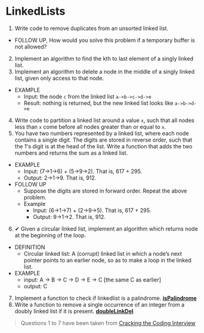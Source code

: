 # LinkedLists
1. Write code to remove duplicates from an unsorted linked list.
  * FOLLOW UP, How would you solve this problem if a temporary buffer is not allowed?
2. Implement an algorithm to find the kth to last element of a singly linked list.
3. Implement an algorithm to delete a node in the middle of a singly linked list, given only access to that node.
  * EXAMPLE
    * Input: the node `c` from the linked list `a->b->c->d->e`
    * Result: nothing is returned, but the new linked list looks like `a->b->d->e`
4. Write code to partition a linked list around a value `x`, such that all nodes less than `x` come before all nodes greater than or equal to `x`.
5. You have two numbers represented by a linked list, where each node contains a single digit. The digits are stored in reverse order, such that the 1's digit is at the head of the list. Write a function that adds the two numbers and returns the sum as a linked list.
  * EXAMPLE
    * Input: (7->1->6) + (5->9->2). That is, 617 + 295.
    * Output: 2->1->9. That is, 912.
  * FOLLOW UP
    * Suppose the digits are stored in forward order. Repeat the above problem.
    * Example
      * Input: (6->1->7) + (2->9->5). That is, 617 + 295.
      * Output: 9->1->2. That is, 912.
6. ✔ Given a circular linked list, implement an algorithm which returns node at the beginning of the loop.
  * DEFINITION
    * Circular linked list: A (corrupt) linked list in which a node’s next pointer  points to an earlier node, so as to make a loop in the linked list.
  * EXAMPLE
    * input: A -> B -> C -> D -> E -> C [the same C as earlier]
    * output: C
7. Implement a function to check if linkedlist is a palindrome. **[isPalindrome](isPalindrome)**
8. Write a function to remove a single occurrence of an integer from a doubly linked list if it is present. **[doubleLinkDel](doubleLinkDel)** 

> Questions 1 to 7 have been taken from [Cracking the Coding Interview](http://www.amazon.com/Cracking-Coding-Interview-6th-Edition/dp/0984782850)
 

